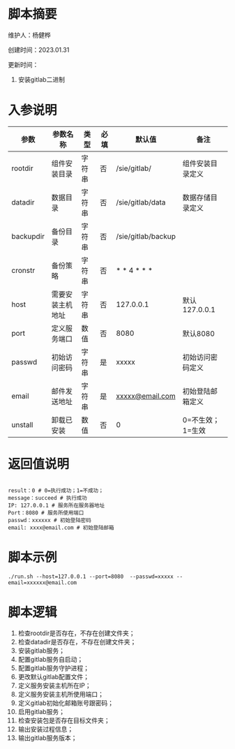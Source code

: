 # 脚本摘要

维护人：杨健桦

创建时间：2023.01.31

更新时间：



1. 安装gitlab二进制


# 入参说明

| 参数     | 参数名称     | 类型   | 必填 | 默认值    | 备注                 |
| -------- | ------------ | ------ | ---- | --------- | -------------------- |
| rootdir     | 组件安装目录 | 字符串 | 否   | /sie/gitlab/ |  组件安装目录定义                    |
| datadir     | 数据目录 | 字符串 | 否   | /sie/gitlab/data | 数据存储目录定义                    |
| backupdir | 备份目录 | 字符串 | 否 | /sie/gitlab/backup |  |
| cronstr | 备份策略 | 字符串 | 否 | * * 4 * * * |  |
| host     | 需要安装主机地址 | 字符串 | 否   | 127.0.0.1 |    默认127.0.0.1                  |
| port     | 定义服务端口  | 数值   | 否   | 8080        |    默认8080                  |
| passwd     | 初始访问密码     | 字符串   | 是   | xxxxx         | 初始访问密码定义 |
| email | 邮件发送地址     | 字符串 | 是   | xxxxx@email.com          | 初始登陆邮箱定义       |
| unstall | 卸载已安装     | 数值 | 否   | 0          | 0=不生效；1=生效       |






# 返回值说明

``` shell

result：0 # 0=执行成功；1=不成功；
message：succeed # 执行成功
IP: 127.0.0.1 # 服务所在服务器地址
Port：8080 # 服务所使用端口
passwd：xxxxxx # 初始登陆密码
email: xxxx@email.com # 初始登陆邮箱

```



# 脚本示例

``` shell
./run.sh --host=127.0.0.1 --port=8080  --passwd=xxxxx --email=xxxxxx@email.com
```



# 脚本逻辑

1. 检查rootdir是否存在，不存在创建文件夹；
2. 检查datadir是否存在，不存在创建文件夹；
3. 安装gitlab服务；
4. 配置gitlab服务自启动；
5. 配置gitlab服务守护进程；
6. 更改默认gitlab配置文件；
7. 定义服务安装主机所在IP；
8. 定义服务安装主机所使用端口；
9. 定义gitlab初始化邮箱账号跟密码；
10. 启用gitlab服务；
11. 检查安装包是否存在目标文件夹；
12. 输出安装过程信息；
13. 输出gitlab服务版本；